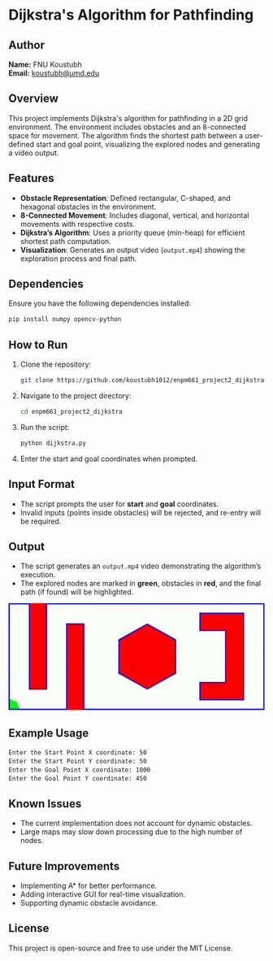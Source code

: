 # Dijkstra's Algorithm for Pathfinding

## Author
**Name:** FNU Koustubh  
**Email:** koustubh@umd.edu 

## Overview
This project implements Dijkstra's algorithm for pathfinding in a 2D grid environment. The environment includes obstacles and an 8-connected space for movement. The algorithm finds the shortest path between a user-defined start and goal point, visualizing the explored nodes and generating a video output.

## Features
- **Obstacle Representation**: Defined rectangular, C-shaped, and hexagonal obstacles in the environment.
- **8-Connected Movement**: Includes diagonal, vertical, and horizontal movements with respective costs.
- **Dijkstra’s Algorithm**: Uses a priority queue (min-heap) for efficient shortest path computation.
- **Visualization**: Generates an output video (`output.mp4`) showing the exploration process and final path.

## Dependencies
Ensure you have the following dependencies installed:

```sh
pip install numpy opencv-python
```

## How to Run
1. Clone the repository:
   ```sh
   git clone https://github.com/koustubh1012/enpm661_project2_dijkstra.git
   ```
2. Navigate to the project directory:
   ```sh
   cd enpm661_project2_dijkstra
   ```
3. Run the script:
   ```sh
   python dijkstra.py
   ```
4. Enter the start and goal coordinates when prompted.

## Input Format
- The script prompts the user for **start** and **goal** coordinates.
- Invalid inputs (points inside obstacles) will be rejected, and re-entry will be required.

## Output
- The script generates an `output.mp4` video demonstrating the algorithm’s execution.
- The explored nodes are marked in **green**, obstacles in **red**, and the final path (if found) will be highlighted.

![Output](output.gif)

## Example Usage
```sh
Enter the Start Point X coordinate: 50
Enter the Start Point Y coordinate: 50
Enter the Goal Point X coordinate: 1000
Enter the Goal Point Y coordinate: 450
```

## Known Issues
- The current implementation does not account for dynamic obstacles.
- Large maps may slow down processing due to the high number of nodes.

## Future Improvements
- Implementing A* for better performance.
- Adding interactive GUI for real-time visualization.
- Supporting dynamic obstacle avoidance.

## License
This project is open-source and free to use under the MIT License.

